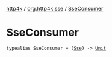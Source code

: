 [http4k](../index.md) / [org.http4k.sse](index.md) / [SseConsumer](./-sse-consumer.md)

# SseConsumer

`typealias SseConsumer = (`[`Sse`](-sse/index.md)`) -> `[`Unit`](https://kotlinlang.org/api/latest/jvm/stdlib/kotlin/-unit/index.html)